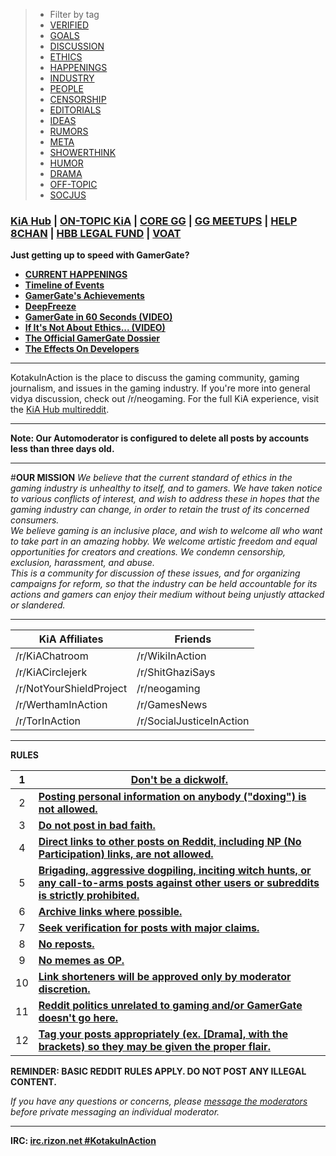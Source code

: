 >* Filter by tag
>* [VERIFIED](http://bit.ly/1BtMDeX#vf)
>* [GOALS](http://bit.ly/1u8znpw#bc)
>* [DISCUSSION](http://bit.ly/1xBSJoN#ds)
>* [ETHICS](http://bit.ly/1I7rYkY#et)
>* [HAPPENINGS](http://bit.ly/1FG3DyE#ha)
>* [INDUSTRY](http://bit.ly/1AB4r4t#in)
>* [PEOPLE](http://bit.ly/1AuL8x6#pe)
>* [CENSORSHIP](http://bit.ly/1E2QUnH#cs)
>* [EDITORIALS](http://bit.ly/1EjVI90#ed)
>* [IDEAS](http://bit.ly/1vHP1OY#id)
>* [RUMORS](http://bit.ly/1wcY6Zt#ru)
>* [META](http://bit.ly/1sAWygw#mt)
>* [SHOWERTHINK](http://bit.ly/1DCAerw#st)
>* [HUMOR](http://bit.ly/1MkQS16#hu)
>* [DRAMA](http://bit.ly/1sAWzkB#dr)
>* [OFF-TOPIC](http://bit.ly/1FbD47o#ot)
>* [SOCJUS](http://bit.ly/1Icsn6b#sj)

### **[KiA Hub](http://www.reddit.com/user/porygonzguy/m/kiahub) | [ON-TOPIC KiA](http://bit.ly/1E2TRV9) | [CORE GG](http://bit.ly/1JN7bE3)** | **[GG MEETUPS](http://jot.my/ggcons)** | **[HELP 8CHAN](http://www.reddit.com/r/KotakuInAction/comments/3511cu/ben_garrison_selling_merchandise_with_a_portion/)** | **[HBB LEGAL FUND](http://www.feedthebadger.com/projects/honey-badger-brigade-legal-fund/)** | **[VOAT](https://voat.co/v/KotakuInAction)**

**Just getting up to speed with GamerGate?** 

* **[CURRENT HAPPENINGS](http://bit.ly/1F6b3Jl)**
* **[Timeline of Events](http://bit.ly/1Ahx61O)**
* **[GamerGate's Achievements](http://bit.ly/16NyBZa)**
* **[DeepFreeze](http://www.deepfreeze.it/)**
* **[GamerGate in 60 Seconds (VIDEO)](http://bit.ly/1si9NMz)**
* **[If It's Not About Ethics... (VIDEO)](http://bit.ly/1zRhQXA)**
* **[The Official GamerGate Dossier](https://archive.is/eFP6d)**
* **[The Effects On Developers](http://bit.ly/1NToOSe)**

---
KotakuInAction is the place to discuss the gaming community, gaming journalism, and issues in the gaming industry. If you're more into general vidya discussion, check out /r/neogaming. For the full KiA experience, visit the [KiA Hub multireddit](http://www.reddit.com/user/porygonzguy/m/kiahub).

---
**Note: Our Automoderator is configured to delete all posts by accounts less than three days old.**

---
#**OUR MISSION**
*We believe that the current standard of ethics in the gaming industry is unhealthy to itself, and to gamers. We have taken notice to various conflicts of interest, and wish to address these in hopes that the gaming industry can change, in order to retain the trust of its concerned consumers.  
We believe gaming is an inclusive place, and wish to welcome all who want to take part in an amazing hobby. We welcome artistic freedom and equal opportunities for creators and creations. We condemn censorship, exclusion, harassment, and abuse.  
This is a community for discussion of these issues, and for organizing campaigns for reform, so that the industry can be held accountable for its actions and gamers can enjoy their medium without being unjustly attacked or slandered.*

---
KiA Affiliates | Friends
---|---
/r/KiAChatroom | /r/WikiInAction
/r/KiACirclejerk | /r/ShitGhaziSays
/r/NotYourShieldProject | /r/neogaming 
/r/WerthamInAction | /r/GamesNews
/r/TorInAction | /r/SocialJusticeInAction
---

**RULES**

1 | **[Don't be a dickwolf.](http://bit.ly/1uN42OF)**
:-:|---
2 | **[Posting personal information on anybody \("doxing"\) is not allowed.](http://bit.ly/1EjRXjR)**
3 | **[Do not post in bad faith.](http://bit.ly/1zzQcuI)**
4 | **[Direct links to other posts on Reddit, including NP \(No Participation\) links, are not allowed.](http://bit.ly/1FG1H9m)**
5 | **[Brigading, aggressive dogpiling, inciting witch hunts, or any call-to-arms posts against other users or subreddits is strictly prohibited.](http://bit.ly/1AuJhZ9)**
6 | **[Archive links where possible.](http://bit.ly/1B5bPtl)**
7 | **[Seek verification for posts with major claims.](http://bit.ly/1AuJlYR)**
8 | **[No reposts.](http://bit.ly/1B5bTcH)**
9 | **[No memes as OP.](http://bit.ly/1zc38Ie)** 
10 | **[Link shorteners will be approved only by moderator discretion.](http://bit.ly/1E6GowJ)**
11 | **[Reddit politics unrelated to gaming and/or GamerGate doesn't go here.](http://bit.ly/1ClVQVA)**
12 | **[Tag your posts appropriately \(ex. \[Drama\], with the brackets\) so they may be given the proper flair.](http://bit.ly/1ClVVbR)**

**REMINDER: BASIC REDDIT RULES APPLY. DO NOT POST ANY ILLEGAL CONTENT.**

*If you have any questions or concerns, please [message the moderators](http://www.reddit.com/message/compose?to=%2Fr%2FKotakuInAction) before private messaging an individual moderator.*

--- 
**IRC: [irc.rizon.net #KotakuInAction](https://kiwiirc.com/client/irc.rizon.net/#kotakuinaction)**